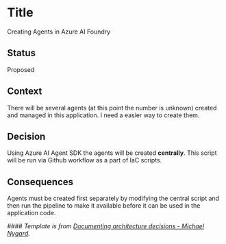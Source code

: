 # Title

Creating Agents in Azure AI Foundry

## Status

Proposed

## Context

There will be several agents (at this point the number is unknown) created and managed in this application. I need a easier way to create them.

## Decision

Using Azure AI Agent SDK the agents will be created **centrally**. This script will be run via Github workflow as a part of IaC scripts. 

## Consequences

Agents must be created first separately by modifying the central script and then run the pipeline to make it available before it can be used in the application code.

*#### Template is from [Documenting architecture decisions - Michael Nygard](http://thinkrelevance.com/blog/2011/11/15/documenting-architecture-decisions).* 